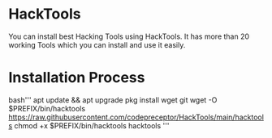 # HackTools
You can install best Hacking Tools using HackTools.
It has more than 20 working Tools which you can install and use it easily.



# Installation Process

bash'''
apt update && apt upgrade
pkg install wget git
wget -O $PREFIX/bin/hacktools https://raw.githubusercontent.com/codepreceptor/HackTools/main/hacktools
chmod +x $PREFIX/bin/hacktools
hacktools
'''

